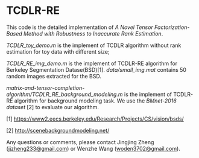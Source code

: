 # TCDLR-RE

This code is the detailed implementation of *A Novel Tensor Factorization-Based Method with Robustness to Inaccurate Rank Estimation*.

*TCDLR_toy_demo.m* is the implement of TCDLR algorithm without rank estimation for toy data with different size;

*TCDLR_RE_img_demo.m* is the implement of TCDLR-RE algorithm for Berkeley Segmentation Datase(BSD)[1]. *data/small_img.mat* contains 50 random images extracted for the BSD.

*matrix-and-tensor-completion-algorithm/TCDLR_RE_background_modeling.m* is the implement of TCDLR-RE algorithm for background modeling task. We use the *BMnet-2016 dataset* [2] to evaluate our algorithm.

[1] https://www2.eecs.berkeley.edu/Research/Projects/CS/vision/bsds/

[2] http://scenebackgroundmodeling.net/

Any questions or comments, please contact Jingjing Zheng (jjzheng233@gmail.com) or Wenzhe Wang (woden3702@gmail.com).

